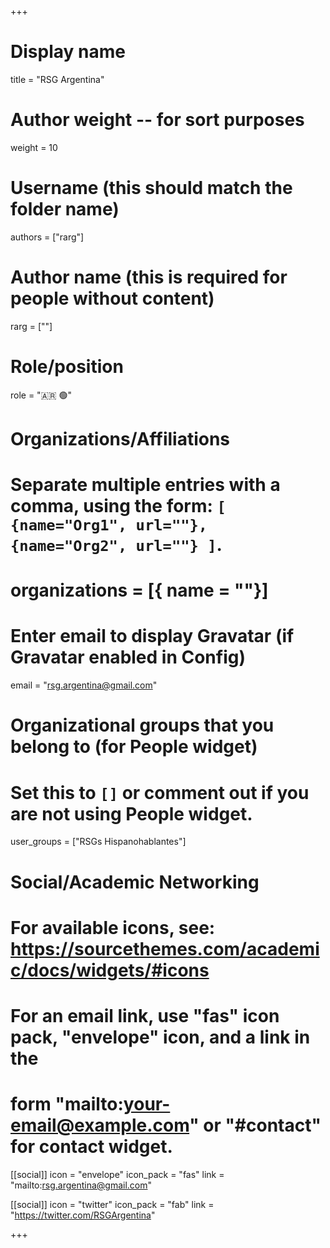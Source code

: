 +++
# Display name
title = "RSG Argentina"

# Author weight -- for sort purposes
weight = 10

# Username (this should match the folder name)
authors = ["rarg"]

# Author name (this is required for people without content)
rarg = [""]

# Role/position
role = ":argentina: :green_circle:"

# Organizations/Affiliations
#   Separate multiple entries with a comma, using the form: `[ {name="Org1", url=""}, {name="Org2", url=""} ]`.
# organizations = [{ name = ""}]

# Enter email to display Gravatar (if Gravatar enabled in Config)
email = "rsg.argentina@gmail.com"

# Organizational groups that you belong to (for People widget)
#   Set this to `[]` or comment out if you are not using People widget.
user_groups = ["RSGs Hispanohablantes"]

# Social/Academic Networking
# For available icons, see: https://sourcethemes.com/academic/docs/widgets/#icons
#   For an email link, use "fas" icon pack, "envelope" icon, and a link in the
#   form "mailto:your-email@example.com" or "#contact" for contact widget.

[[social]]
  icon = "envelope"
  icon_pack = "fas"
  link = "mailto:rsg.argentina@gmail.com"

  [[social]]
  icon = "twitter"
  icon_pack = "fab"
  link = "https://twitter.com/RSGArgentina"


+++